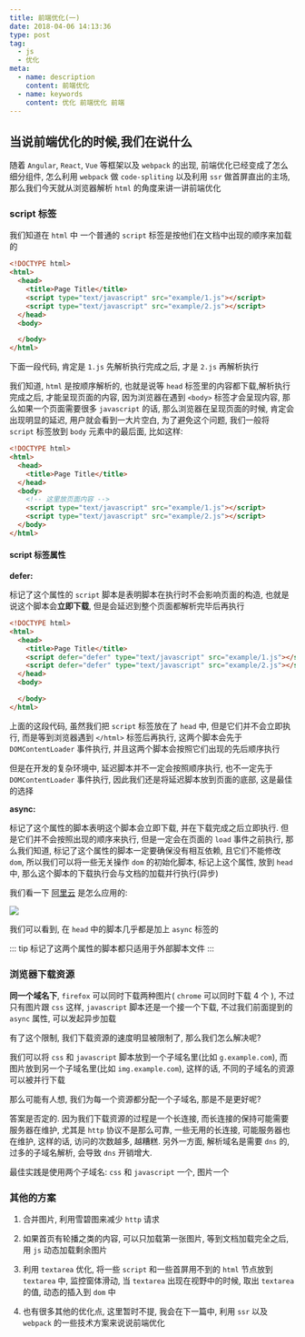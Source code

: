 ```yaml
---
title: 前端优化(一)
date: 2018-04-06 14:13:36
type: post
tag:
  - js
  - 优化
meta:
  - name: description
    content: 前端优化
  - name: keywords
    content: 优化 前端优化 前端
---
```



## 当说前端优化的时候,我们在说什么

随着 `Angular`, `React`, `Vue` 等框架以及 `webpack` 的出现, 前端优化已经变成了怎么细分组件, 怎么利用 `webpack` 做 `code-spliting` 以及利用 `ssr` 做首屏直出的主场, 那么我们今天就从浏览器解析 `html` 的角度来讲一讲前端优化

### script 标签

我们知道在 `html` 中 一个普通的 `script` 标签是按他们在文档中出现的顺序来加载的

```html
<!DOCTYPE html>
<html>
  <head>
    <title>Page Title</title>
    <script type="text/javascript" src="example/1.js"></script>
    <script type="text/javascript" src="example/2.js"></script>
  </head>
  <body>

  </body>
</html>
```

下面一段代码, 肯定是 `1.js` 先解析执行完成之后, 才是 `2.js` 再解析执行

我们知道, `html` 是按顺序解析的, 也就是说等 `head` 标签里的内容都下载,解析执行完成之后, 才能呈现页面的内容, 因为浏览器在遇到 `<body>` 标签才会呈现内容, 那么如果一个页面需要很多 `javascript` 的话, 那么浏览器在呈现页面的时候, 肯定会出现明显的延迟, 用户就会看到一大片空白, 为了避免这个问题, 我们一般将 `script` 标签放到 `body` 元素中的最后面, 比如这样:

```html
<!DOCTYPE html>
<html>
  <head>
    <title>Page Title</title>
  </head>
  <body>
    <!-- 这里放页面内容 -->
    <script type="text/javascript" src="example/1.js"></script>
    <script type="text/javascript" src="example/2.js"></script>
  </body>
</html>
```

#### script 标签属性

**defer:**

标记了这个属性的 `script` 脚本是表明脚本在执行时不会影响页面的构造, 也就是说这个脚本会**立即下载**, 但是会延迟到整个页面都解析完毕后再执行

```html
<!DOCTYPE html>
<html>
  <head>
    <title>Page Title</title>
    <script defer="defer" type="text/javascript" src="example/1.js"></script>
    <script defer="defer" type="text/javascript" src="example/2.js"></script>
  </head>
  <body>

  </body>
</html>
```

上面的这段代码, 虽然我们把 `script` 标签放在了 `head` 中, 但是它们并不会立即执行, 而是等到浏览器遇到 `</html>` 标签后再执行, 这两个脚本会先于 `DOMContentLoader` 事件执行, 并且这两个脚本会按照它们出现的先后顺序执行

但是在开发的复杂环境中, 延迟脚本并不一定会按照顺序执行, 也不一定先于 `DOMContentLoader` 事件执行, 因此我们还是将延迟脚本放到页面的底部, 这是最佳的选择

**async:**

标记了这个属性的脚本表明这个脚本会立即下载, 并在下载完成之后立即执行. 但是它们并不会按照出现的顺序来执行, 但是一定会在页面的 `load` 事件之前执行, 那么我们知道, 标记了这个属性的脚本一定要确保没有相互依赖, 且它们不能修改 `dom`, 所以我们可以将一些无关操作 `dom` 的初始化脚本, 标记上这个属性, 放到 `head` 中, 那么这个脚本的下载执行会与文档的加载并行执行(异步)

我们看一下 [阿里云](https://www.aliyun.com) 是怎么应用的:

![](https://blog-1252181333.cossh.myqcloud.com/blog/084821.png)

我们可以看到, 在 `head` 中的脚本几乎都是加上 `async` 标签的

::: tip
标记了这两个属性的脚本都只适用于外部脚本文件
:::

### 浏览器下载资源

**同一个域名下**, `firefox` 可以同时下载两种图片( `chrome` 可以同时下载 4 个 ), 不过只有图片跟 `css` 这样, `javascript` 脚本还是一个接一个下载, 不过我们前面提到的 `async` 属性, 可以发起异步加载

有了这个限制, 我们下载资源的速度明显被限制了, 那么我们怎么解决呢?

我们可以将 `css` 和 `javascript` 脚本放到一个子域名里(比如 `g.example.com`), 而图片放到另一个子域名里(比如 `img.example.com`), 这样的话, 不同的子域名的资源可以被并行下载

那么可能有人想, 我们为每一个资源都分配一个子域名, 那是不是更好呢?

答案是否定的. 因为我们下载资源的过程是一个长连接, 而长连接的保持可能需要服务器在维护, 尤其是 `http` 协议不是那么可靠, 一些无用的长连接, 可能服务器也在维护, 这样的话, 访问的次数越多, 越糟糕. 另外一方面, 解析域名是需要 `dns` 的, 过多的子域名解析, 会导致 `dns` 开销增大.

最佳实践是使用两个子域名: `css` 和 `javascript` 一个, 图片一个

### 其他的方案

1. 合并图片, 利用雪碧图来减少 `http` 请求

2. 如果首页有轮播之类的内容, 可以只加载第一张图片, 等到文档加载完全之后, 用 `js` 动态加载剩余图片

3. 利用 `textarea` 优化, 将一些 `script` 和一些首屏用不到的 `html` 节点放到 `textarea` 中, 监控窗体滑动, 当 `textarea` 出现在视野中的时候, 取出 `textarea` 的值, 动态的插入到 `dom` 中

4. 也有很多其他的优化点, 这里暂时不提, 我会在下一篇中, 利用 `ssr` 以及 `webpack` 的一些技术方案来说说前端优化
